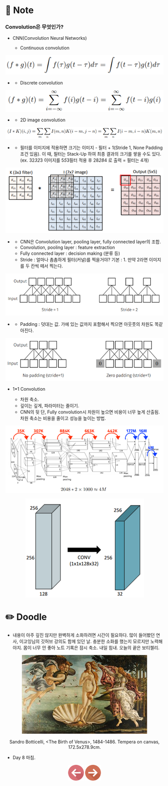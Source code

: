 # 📙 Note

### Convolution은 무엇인가?

- CNN(Convolution Neural Networks)

  - Continuous convolution
<p align="center"><img src="https://github.com/iamtrueline/Boostcamp_AI_Tech_Note/blob/main/images/day08_img00.PNG" alt=""></p>

-
  - Discrete convolution
<p align="center"><img src="https://github.com/iamtrueline/Boostcamp_AI_Tech_Note/blob/main/images/day08_img01.PNG" alt=""></p>

-
  - 2D image convolution
<p align="center"><img src="https://github.com/iamtrueline/Boostcamp_AI_Tech_Note/blob/main/images/day08_img02.PNG" alt=""></p>

-
  - 필터를 이미지에 적용하면 크기는 이미지 - 필터 + 1(Stride 1, None Padding 조건 있음). 이 때, 필터는 Stack-Up 하여 최종 결과의 크기를 쌓을 수도 있다. (ex. 32*32*3 이미지를 5*5*3필터 적용 후 28*28*4 로 출력 = 필터는 4개)
<p align="center"><img src="https://github.com/iamtrueline/Boostcamp_AI_Tech_Note/blob/main/images/day08_img03.PNG" alt="필터 적용 예시"></p>

-
  - CNN은 Convolution layer, pooling layer, fully connected layer의 조합.
  - Convolution, pooling layer : feature extraction
  - Fully connected layer : decision making (분류 등)
  - Stride : 얼마나 촘촘하게 필터(커널)를 찍을거야? 기본 : 1. 만약 2라면 이미지를 두 칸씩 떼서 찍는다.
<p align="center"><img src="https://github.com/iamtrueline/Boostcamp_AI_Tech_Note/blob/main/images/day08_img04.PNG" alt="Stride"></p>

-
  - Padding : 덧대는 값. 가에 있는 값까지 포함해서 찍으면 아웃풋의 차원도 똑같아진다.
<p align="center"><img src="https://github.com/iamtrueline/Boostcamp_AI_Tech_Note/blob/main/images/day08_img05.PNG" alt="Padding"></p>

- 1*1 Convolution

  - 차원 축소.
  - 깊이는 깊게, 파라미터는 줄이기.
  - CNN의 뒷 단, Fully convolution시 차원이 높으면 비용이 너무 높게 산출됨. 차원 축소는 비용을 줄이고 성능을 높이는 방법.
<p align="center"><img src="https://github.com/iamtrueline/Boostcamp_AI_Tech_Note/blob/main/images/day08_img06.PNG" alt="CNN 전체"></p>
<p align="center"><img src="https://github.com/iamtrueline/Boostcamp_AI_Tech_Note/blob/main/images/day08_img07.PNG" alt="Convolution"></p>

# ✏️ Doodle

- 내용이 아주 깊진 않지만 완벽하게 소화하려면 시간이 필요하다. 많이 들어봤던 연사, 이고잉님의 깃허브 강의도 함께 있던 날. 충분한 소화를 했는지 모르지만 노력해야지. 몸이 너무 안 좋아 노트 기록은 잠시 축소. 내일 힘내. 오늘의 끝은 보티첼리.
<p align="center"><img src="https://github.com/iamtrueline/Boostcamp_AI_Tech_Note/blob/main/images/Sandro_Botticelli_1484_The_Birth_of_Venus.jpg"></p>
<p align="center">Sandro Botticelli, &ltThe Birth of Venus&gt, 1484-1486. Tempera on canvas, 172.5x278.9cm.</p>

- Day 8 마침.

[<p align="center"><img src = "https://github.com/iamtrueline/Boostcamp_AI_Tech_Note/blob/main/images/back.png" width ="50px" />](https://github.com/iamtrueline/Boostcamp_AI_Tech_Note/blob/main/LEVEL1_U_2/Day7/Note.md "Day7 Note")   [<img src = "https://github.com/iamtrueline/Boostcamp_AI_Tech_Note/blob/main/images/next.png" width ="50px" /></p>](https://github.com/iamtrueline/Boostcamp_AI_Tech_Note/blob/main/LEVEL1_U_2/Day9/Note.md "Day9 Note")
